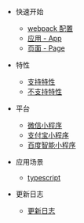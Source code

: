 * 快速开始

  * [webpack 配置](quickstart/webpack.md)
  * [应用 - App](quickstart/app.md)
  * [页面 - Page](quickstart/page.md)

* 特性

  * [支持特性](features/support.md)
  * [不支持特性](features/not-support.md)

* 平台

  * [微信小程序](platforms/wechat.md)
  * [支付宝小程序](platforms/alipay.md)
  * [百度智能小程序](platforms/swan.md)

* 应用场景

  * [typescript](senarios/typescript.md)

* 更新日志

  * [更新日志](CHANGELOG.md)